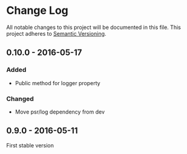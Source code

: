 # Change Log
All notable changes to this project will be documented in this file.
This project adheres to [Semantic Versioning](http://semver.org/).

## 0.10.0 - 2016-05-17
### Added
 - Public method for logger property
 
### Changed
 - Move psr/log dependency from dev 

## 0.9.0 - 2016-05-11
First stable version

